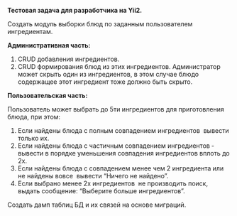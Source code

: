 **Тестовая задача для разработчика на Yii2.**

Создать модуль выборки блюд по заданным пользователем ингредиентам.

**Административная часть:**
1. CRUD добавления ингредиентов.
2. CRUD формирования блюд из этих ингредиентов.
Администратор может скрыть один из ингредиентов, в этом случае блюдо содержащее
этот ингредиент тоже должно быть скрыто.


**Пользовательская часть:**


Пользователь может выбрать до 5­ти ингредиентов для приготовления блюда, при
этом:
1. Если найдены блюда с полным совпадением ингредиентов ­ вывести
только их.
2. Если найдены блюда с частичным совпадением ингредиентов ­ вывести
в порядке уменьшения совпадения ингредиентов вплоть до 2­х.
3. Если найдены блюда с совпадением менее чем 2 ингредиента или не
найдены вовсе ­ вывести “Ничего не найдено”.
4. Если выбрано менее 2­х ингредиентов ­ не производить поиск, выдать
сообщение: “Выберите больше ингредиентов”.

Создать дамп таблиц БД и их связей на основе миграций.